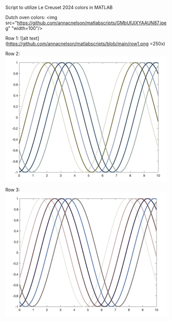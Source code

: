 Script to utilize Le Creuset 2024 colors in MATLAB

Dutch oven colors: 
<img src="https://github.com/annacnelson/matlabscripts/GMbUfJIXYAAUN87.jpeg" "width=100"/>

Row 1: 
![alt text](https://github.com/annacnelson/matlabscripts/blob/main/row1.png =250x)

Row 2:
![alt text](https://github.com/annacnelson/matlabscripts/blob/main/row2.png?raw=true)

Row 3: 
![alt text](https://github.com/annacnelson/matlabscripts/blob/main/row3.png?raw=true)
